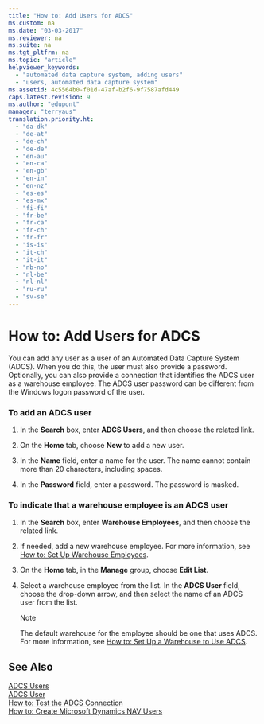 ```yaml
---
title: "How to: Add Users for ADCS"
ms.custom: na
ms.date: "03-03-2017"
ms.reviewer: na
ms.suite: na
ms.tgt_pltfrm: na
ms.topic: "article"
helpviewer_keywords: 
  - "automated data capture system, adding users"
  - "users, automated data capture system"
ms.assetid: 4c5564b0-f01d-47af-b2f6-9f7587afd449
caps.latest.revision: 9
ms.author: "edupont"
manager: "terryaus"
translation.priority.ht: 
  - "da-dk"
  - "de-at"
  - "de-ch"
  - "de-de"
  - "en-au"
  - "en-ca"
  - "en-gb"
  - "en-in"
  - "en-nz"
  - "es-es"
  - "es-mx"
  - "fi-fi"
  - "fr-be"
  - "fr-ca"
  - "fr-ch"
  - "fr-fr"
  - "is-is"
  - "it-ch"
  - "it-it"
  - "nb-no"
  - "nl-be"
  - "nl-nl"
  - "ru-ru"
  - "sv-se"
---
```

# How to: Add Users for ADCS
You can add any user as a user of an Automated Data Capture System \(ADCS\). When you do this, the user must also provide a password. Optionally, you can also provide a connection that identifies the ADCS user as a warehouse employee. The ADCS user password can be different from the Windows logon password of the user.  
  
### To add an ADCS user  
  
1.  In the **Search** box, enter **ADCS Users**, and then choose the related link.  
  
2.  On the **Home** tab, choose **New** to add a new user.  
  
3.  In the **Name** field, enter a name for the user. The name cannot contain more than 20 characters, including spaces.  
  
4.  In the **Password** field, enter a password. The password is masked.  
  
### To indicate that a warehouse employee is an ADCS user  
  
1.  In the **Search** box, enter **Warehouse Employees**, and then choose the related link.  
  
2.  If needed, add a new warehouse employee. For more information, see [How to: Set Up Warehouse Employees](../WarehouseActivities/how-to-set-up-warehouse-employees.md).  
  
3.  On the **Home** tab, in the **Manage** group, choose **Edit List**.  
  
4.  Select a warehouse employee from the list. In the **ADCS User** field, choose the drop\-down arrow, and then select the name of an ADCS user from the list.  
  
    > [!NOTE]  
    >  The default warehouse for the employee should be one that uses ADCS. For more information, see [How to: Set Up a Warehouse to Use ADCS](../WarehouseActivities/how-to-set-up-a-warehouse-to-use-adcs.md).  
  
## See Also  
 [ADCS Users](../Topic/\($%20N_7710%20ADCS%20Users%20$\).md)   
 [ADCS User](../Topic/\($%20T_7301_7710%20ADCS%20User%20$\).md)   
 [How to: Test the ADCS Connection](../Topic/How%20to:%20Test%20the%20ADCS%20Connection.md)   
 [How to: Create Microsoft Dynamics NAV Users](../Topic/How%20to:%20Create%20Microsoft%20Dynamics%20NAV%20Users.md)
